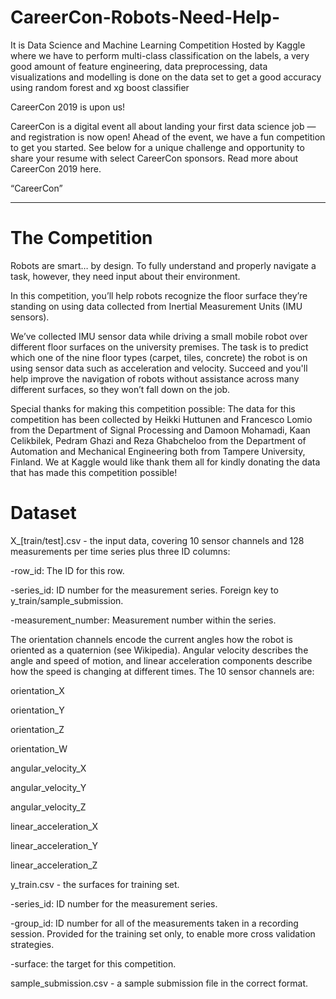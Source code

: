 # CareerCon-Robots-Need-Help-
It is Data Science and Machine Learning Competition Hosted by Kaggle where we have to perform multi-class classification on the labels, a  very good amount of feature engineering, data preprocessing, data visualizations and modelling is done on the data set to get a good accuracy using random forest and xg boost classifier

CareerCon 2019 is upon us!

CareerCon is a digital event all about landing your first data science job — and registration is now open! Ahead of the event, we have a fun competition to get you started. See below for a unique challenge and opportunity to share your resume with select CareerCon sponsors. Read more about CareerCon 2019 here.

“CareerCon”

___________________________________

# The Competition

Robots are smart… by design. To fully understand and properly navigate a task, however, they need input about their environment.

In this competition, you’ll help robots recognize the floor surface they’re standing on using data collected from Inertial Measurement Units (IMU sensors).

We’ve collected IMU sensor data while driving a small mobile robot over different floor surfaces on the university premises. The task is to predict which one of the nine floor types (carpet, tiles, concrete) the robot is on using sensor data such as acceleration and velocity. Succeed and you'll help improve the navigation of robots without assistance across many different surfaces, so they won’t fall down on the job.

Special thanks for making this competition possible:
The data for this competition has been collected by Heikki Huttunen and Francesco Lomio from the Department of Signal Processing and Damoon Mohamadi, Kaan Celikbilek, Pedram Ghazi and Reza Ghabcheloo from the Department of Automation and Mechanical Engineering both from Tampere University, Finland. We at Kaggle would like thank them all for kindly donating the data that has made this competition possible!

# Dataset

X_[train/test].csv - the input data, covering 10 sensor channels and 128 measurements per time series plus three ID columns:

-row_id: The ID for this row.

-series_id: ID number for the measurement series. Foreign key to y_train/sample_submission.

-measurement_number: Measurement number within the series.

The orientation channels encode the current angles how the robot is oriented as a quaternion (see Wikipedia). Angular velocity describes the angle and speed of motion, and linear acceleration components describe how the speed is changing at different times. The 10 sensor channels are:

orientation_X

orientation_Y

orientation_Z

orientation_W

angular_velocity_X

angular_velocity_Y

angular_velocity_Z

linear_acceleration_X

linear_acceleration_Y

linear_acceleration_Z

y_train.csv - the surfaces for training set.

-series_id: ID number for the measurement series.

-group_id: ID number for all of the measurements taken in a recording session. Provided for the training set only, to enable more cross validation strategies.

-surface: the target for this competition.

sample_submission.csv - a sample submission file in the correct format.
